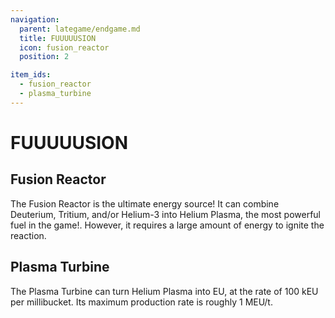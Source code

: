 ```yaml
---
navigation:
  parent: lategame/endgame.md
  title: FUUUUUSION
  icon: fusion_reactor
  position: 2

item_ids:
  - fusion_reactor
  - plasma_turbine
---
```


# FUUUUUSION

## Fusion Reactor

<Recipe id="modern_industrialization:electric_age/machine/fusion_reactor_asbl" />

The Fusion Reactor is the ultimate energy source! It can combine Deuterium, Tritium, and/or Helium-3 into Helium Plasma, the most powerful fuel in the game!. However, it requires a large amount of energy to ignite the reaction.

## Plasma Turbine

<Recipe id="modern_industrialization:electric_age/machine/plasma_turbine_asbl" />

The Plasma Turbine can turn Helium Plasma into EU, at the rate of 100 kEU per millibucket. Its maximum production rate is roughly 1 MEU/t.
